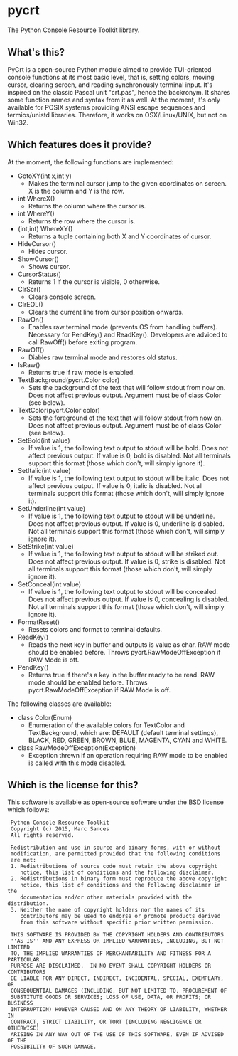 # pycrt
The Python Console Resource Toolkit library.

## What's this?
PyCrt is a open-source Python module aimed to provide TUI-oriented console functions at its most basic level, that is, setting colors, moving cursor, clearing screen, and reading synchronously terminal input.
It's inspired on the classic Pascal unit "crt.pas", hence the backronym. It shares some function names and syntax from it as well.
At the moment, it's only available for POSIX systems providing ANSI escape sequences and termios/unistd libraries.
Therefore, it works on OSX/Linux/UNIX, but not on Win32.

## Which features does it provide?
At the moment, the following functions are implemented:
* GotoXY(int x,int y)
  * Makes the terminal cursor jump to the given coordinates on screen. X is the column and Y is the row.
* int WhereX()
  * Returns the column where the cursor is.
* int WhereY()
  * Returns the row where the cursor is.
* (int,int) WhereXY()
  * Returns a tuple containing both X and Y coordinates of cursor.
* HideCursor()
  * Hides cursor.
* ShowCursor()
  * Shows cursor.
* CursorStatus()
  * Returns 1 if the cursor is visible, 0 otherwise.
* ClrScr()
  * Clears console screen.
* ClrEOL()
  * Clears the current line from cursor position onwards.
* RawOn()
  * Enables raw terminal mode (prevents OS from handling buffers). Necessary for PendKey() and ReadKey(). Developers are adviced to call RawOff() before exiting program.
* RawOff()
  * Diables raw terminal mode and restores old status.
* IsRaw()
  * Returns true if raw mode is enabled.
* TextBackground(pycrt.Color color)
  * Sets the background of the text that will follow stdout from now on. Does not affect previous output. Argument must be of class Color (see below).
* TextColor(pycrt.Color color)
  * Sets the foreground of the text that will follow stdout from now on. Does not affect previous output. Argument must be of class Color (see below).
* SetBold(int value)
  * If value is 1, the following text output to stdout will be bold. Does not affect previous output. If value is 0, bold is disabled. Not all terminals support this format (those which don't, will simply ignore it).
* SetItalic(int value)
  * If value is 1, the following text output to stdout will be italic. Does not affect previous output. If value is 0, italic is disabled. Not all terminals support this format (those which don't, will simply ignore it).
* SetUnderline(int value)
  * If value is 1, the following text output to stdout will be underline. Does not affect previous output. If value is 0, underline is disabled. Not all terminals support this format (those which don't, will simply ignore it).
* SetStrike(int value)
  * If value is 1, the following text output to stdout will be striked out. Does not affect previous output. If value is 0, strike is disabled. Not all terminals support this format (those which don't, will simply ignore it).
* SetConceal(int value)
  * If value is 1, the following text output to stdout will be concealed. Does not affect previous output. If value is 0, concealing is disabled. Not all terminals support this format (those which don't, will simply ignore it). 
* FormatReset()
  * Resets colors and format to terminal defaults.
* ReadKey()
  * Reads the next key in buffer and outputs is value as char. RAW mode should be enabled before. Throws pycrt.RawModeOffException if RAW Mode is off.
* PendKey()
  * Returns true if there's a key in the buffer ready to be read. RAW mode should be enabled before. Throws pycrt.RawModeOffException if RAW Mode is off.
  
The following classes are available:
* class Color(Enum)
  * Enumeration of the available colors for TextColor and TextBackground, which are: DEFAULT (default terminal settings), BLACK,	RED, GREEN,	BROWN, BLUE, MAGENTA, CYAN and WHITE.
* class RawModeOffException(Exception)
  * Exception threwn if an operation requiring RAW mode to be enabled is called with this mode disabled.
  
## Which is the license for this?
This software is available as open-source software under the BSD license which follows:
```
 Python Console Resource Toolkit
 Copyright (c) 2015, Marc Sances
 All rights reserved.

 Redistribution and use in source and binary forms, with or without
 modification, are permitted provided that the following conditions
 are met:
 1. Redistributions of source code must retain the above copyright
    notice, this list of conditions and the following disclaimer.
 2. Redistributions in binary form must reproduce the above copyright
    notice, this list of conditions and the following disclaimer in the
    documentation and/or other materials provided with the distribution.
 3. Neither the name of copyright holders nor the names of its
    contributors may be used to endorse or promote products derived
    from this software without specific prior written permission.

 THIS SOFTWARE IS PROVIDED BY THE COPYRIGHT HOLDERS AND CONTRIBUTORS
 ''AS IS'' AND ANY EXPRESS OR IMPLIED WARRANTIES, INCLUDING, BUT NOT LIMITED
 TO, THE IMPLIED WARRANTIES OF MERCHANTABILITY AND FITNESS FOR A PARTICULAR
 PURPOSE ARE DISCLAIMED.  IN NO EVENT SHALL COPYRIGHT HOLDERS OR CONTRIBUTORS
 BE LIABLE FOR ANY DIRECT, INDIRECT, INCIDENTAL, SPECIAL, EXEMPLARY, OR
 CONSEQUENTIAL DAMAGES (INCLUDING, BUT NOT LIMITED TO, PROCUREMENT OF
 SUBSTITUTE GOODS OR SERVICES; LOSS OF USE, DATA, OR PROFITS; OR BUSINESS
 INTERRUPTION) HOWEVER CAUSED AND ON ANY THEORY OF LIABILITY, WHETHER IN
 CONTRACT, STRICT LIABILITY, OR TORT (INCLUDING NEGLIGENCE OR OTHERWISE)
 ARISING IN ANY WAY OUT OF THE USE OF THIS SOFTWARE, EVEN IF ADVISED OF THE
 POSSIBILITY OF SUCH DAMAGE.
```
